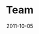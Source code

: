 ---
layout: music 
title: "Team"
series: "Everyday Friends"
date: 2011-10-05 
description: "Chuck Mingo talks about how great friendships mirror great teams."
audio: "http://www.crossroads.net/players/media/hq/everydayfriends_04.mp3"
audio-duration: "36:01"
src: "http://www.crossroads.net/players/media/mediumHz/EverydayFriends_190x110.jpg"
---
